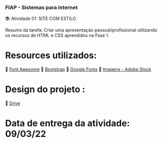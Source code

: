 ### FIAP  - Sistemas para internet
📚 Atividade 01: SITE COM ESTILO

Resumo da tarefa: Criar uma apresentação pessoal/profissional utilizando os recursos de HTML e CSS aprendidos na Fase 1.
 
 # Resources utilizados: 
 🎨 [Font Awesome](https://fontawesome.com/)
 🎨 [Bootstrap](https://getbootstrap.com/)
 🎨 [Google Fonts](https://fonts.google.com/)
 🎨 [Imagens - Adobe Stock](https://stock.adobe.com/)

 # Design do projeto : 
  🎨 [Drive](https://drive.google.com/file/d/1vbzSd_qsp992C5qQ6eLcgAn3m3WbH2q7/view?usp=sharing)

 # Data de entrega da atividade: 09/03/22